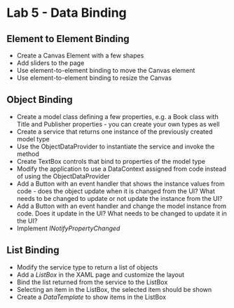 # Lab 5 - Data Binding

## Element to Element Binding

* Create a Canvas Element with a few shapes
* Add sliders to the page
* Use element-to-element binding to move the Canvas element
* Use element-to-element binding to resize the Canvas

## Object Binding

* Create a model class defining a few properties, e.g. a Book class with Title and Publisher properties - you can create your own types as well
* Create a service that returns one instance of the previously created model type
* Use the ObjectDataProvider to instantiate the service and invoke the method
* Create TextBox controls that bind to properties of the model type
* Modify the application to use a DataContext assigned from code instead of using the ObjectDataProvider
* Add a Button with an event handler that shows the instance values from code - does the object update when it is changed from the UI? What needs to be changed to update or not update the instance from the UI?
* Add a Button with an event handler and change the model instance from code. Does it update in the UI? What needs to be changed to update it in the UI?
* Implement *INotifyPropertyChanged*

## List Binding

* Modify the service type to return a list of objects
* Add a *ListBox* in the XAML page and customize the layout
* Bind the list returned from the service to the ListBox
* Selecting an item in the ListBox, the selected item should be shown
* Create a *DataTemplate* to show items in the ListBox
